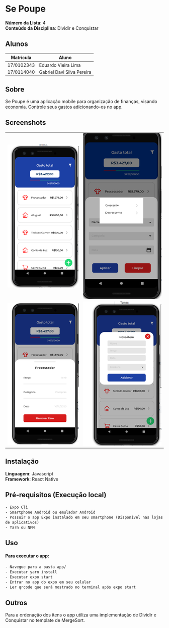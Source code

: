 # Se Poupe

**Número da Lista**: 4<br>
**Conteúdo da Disciplina**: Dividir e Conquistar<br>

## Alunos

| Matrícula  | Aluno                      |
| ---------- | -------------------------- |
| 17/0102343 | Eduardo Vieira Lima        |
| 17/0114040 | Gabriel Davi Silva Pereira |

## Sobre

Se Poupe é uma aplicação mobile para organização de finanças, visando economia. Controle seus gastos adicionando-os no app.

## Screenshots

|                                  |                                  |
| -------------------------------- | -------------------------------- |
| ![img1](app/assets/sePoupe1.png) | ![img1](app/assets/sePoupe2.png) |
| ![img1](app/assets/sePoupe3.png) | ![img1](app/assets/sePoupe4.png) |

## Instalação

**Linguagem**: Javascript<br>
**Framework**: React Native<br>

## Pré-requisitos (Execução local)

    - Expo Cli
    - Smartphone Android ou emulador Android
    - Possuir o app Expo instalado em seu smartphone (Disponível nas lojas de aplicativos)
    - Yarn ou NPM

## Uso

#### Para executar o app:

    - Navegue para a pasta app/
    - Executar yarn install
    - Executar expo start
    - Entrar no app do expo em seu celular
    - Ler qrcode que será mostrado no terminal após expo start

## Outros

Para a ordenação dos itens o app utiliza uma implementação de Dividir e Conquistar no template de MergeSort.
